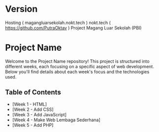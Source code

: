 # Version
Hosting ( magangluarsekolah.nokt.tech )
nokt.tech ( https://github.com/PutraOktav ) 
Project Magang Luar Sekolah (PBI) 

# Project Name

Welcome to the Project Name repository! This project is structured into different weeks, each focusing on a specific aspect of web development. Below you'll find details about each week's focus and the technologies used.

## Table of Contents

- [Week 1 - HTML]
- [Week 2 - Add CSS]
- [Week 3 - Add JavaScript]
- [Week 4 - Make Web Lembaga Sederhana]
- [Week 5 - Add PHP]
